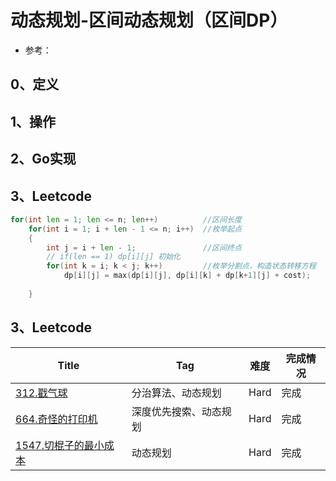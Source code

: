 # 动态规划-区间动态规划（区间DP）

- 参考：

## 0、定义

## 1、操作

## 2、Go实现

## 3、Leetcode

```go
for(int len = 1; len <= n; len++)          //区间长度
    for(int i = 1; i + len - 1 <= n; i++)  //枚举起点
    {
        int j = i + len - 1;               //区间终点
        // if(len == 1) dp[i][j] 初始化
        for(int k = i; k < j; k++)         //枚举分割点，构造状态转移方程
            dp[i][j] = max(dp[i][j], dp[i][k] + dp[k+1][j] + cost);
        
    }
```

## 3、Leetcode

| Title                                                        | Tag                    | 难度 | 完成情况 |
| ------------------------------------------------------------ | ---------------------- | ---- | -------- |
| [312.戳气球](https://leetcode-cn.com/problems/burst-balloons/) | 分治算法、动态规划     | Hard | 完成     |
| [664.奇怪的打印机](https://leetcode-cn.com/problems/strange-printer/) | 深度优先搜索、动态规划 | Hard | 完成     |
| [1547.切棍子的最小成本](https://leetcode-cn.com/problems/minimum-cost-to-cut-a-stick/) | 动态规划               | Hard | 完成     |